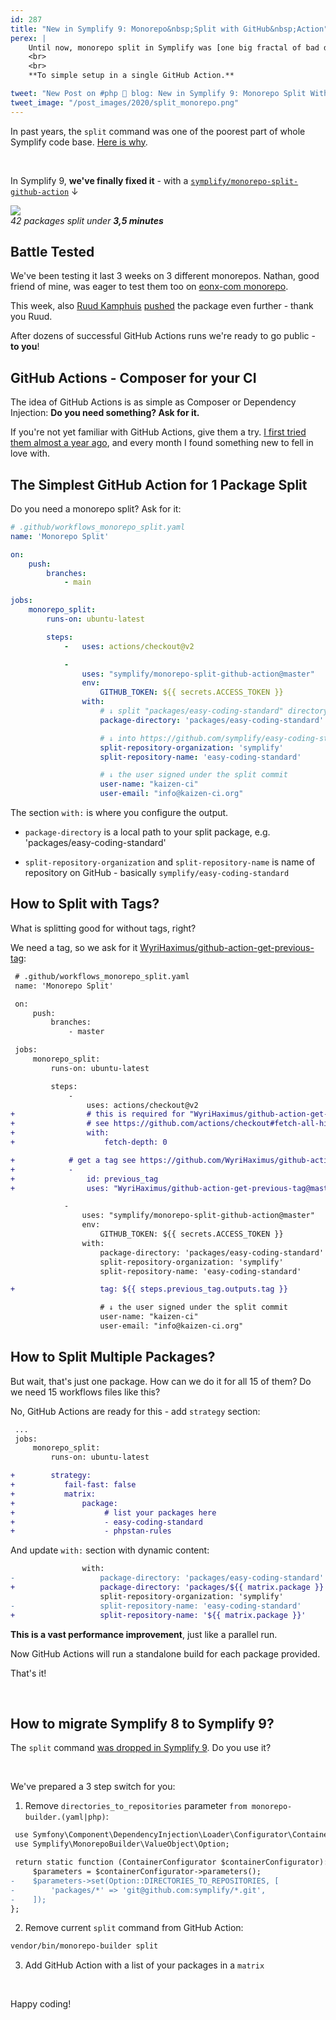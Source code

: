 ```yaml
---
id: 287
title: "New in Symplify 9: Monorepo&nbsp;Split with GitHub&nbsp;Action"
perex: |
    Until now, monorepo split in Symplify was [one big fractal of bad design](/blog/2020/11/02/symplify-monorepo-builder-split-fractal-of-bad-design/). In Symplify 9 and with technologies of 2020, we've decided to change that.
    <br>
    <br>
    **To simple setup in a single GitHub Action.**

tweet: "New Post on #php 🐘 blog: New in Symplify 9: Monorepo Split With GitHub Action"
tweet_image: "/post_images/2020/split_monorepo.png"
---
```


In past years, the `split` command was one of the poorest part of whole Symplify code base. [Here is why](/blog/2020/11/02/symplify-monorepo-builder-split-fractal-of-bad-design/).

<br>

In Symplify 9, **we've finally fixed it** - with a [`symplify/monorepo-split-github-action`](https://github.com/symplify/monorepo-split-github-action) ↓

<div class="text-center mt-3 mb-5">
    <img src="/post_images/2020/split_monorepo.png" class="img-thumbnail">
    <br>
    <em>42 packages split under <strong>3,5 minutes</strong></em>
</div>


## Battle Tested

We've been testing it last 3 weeks on 3 different monorepos. Nathan, good friend of mine, was eager to test them too on [eonx-com monorepo](https://github.com/eonx-com/easy-monorepo/blob/master/.github/workflows/split_packages.yml).

This week, also [Ruud Kamphuis](https://github.com/ruudk) [pushed](https://github.com/symplify/github-actions/commits?author=ruudk) the package even further - thank you Ruud.

After dozens of successful GitHub Actions runs we're ready to go public - **to you**!

## GitHub Actions - Composer for your CI

The idea of GitHub Actions is as simple as Composer or Dependency Injection: **Do you need something? Ask for it.**

If you're not yet familiar with GitHub Actions, give them a try. [I first tried them almost a year ago](/blog/2020/01/27/switch-travis-to-github-actions-to-reduce-stress/), and every month I found something new to fell in love with.

## The Simplest GitHub Action for 1 Package Split

Do you need a monorepo split? Ask for it:

```yaml
# .github/workflows_monorepo_split.yaml
name: 'Monorepo Split'

on:
    push:
        branches:
            - main

jobs:
    monorepo_split:
        runs-on: ubuntu-latest

        steps:
            -   uses: actions/checkout@v2

            -
                uses: "symplify/monorepo-split-github-action@master"
                env:
                    GITHUB_TOKEN: ${{ secrets.ACCESS_TOKEN }}
                with:
                    # ↓ split "packages/easy-coding-standard" directory
                    package-directory: 'packages/easy-coding-standard'

                    # ↓ into https://github.com/symplify/easy-coding-standard repository
                    split-repository-organization: 'symplify'
                    split-repository-name: 'easy-coding-standard'

                    # ↓ the user signed under the split commit
                    user-name: "kaizen-ci"
                    user-email: "info@kaizen-ci.org"
```

The section `with:` is where you configure the output.

- `package-directory` is a local path to your split package, e.g. 'packages/easy-coding-standard'

- `split-repository-organization` and `split-repository-name` is name of repository on GitHub - basically `symplify/easy-coding-standard`

## How to Split with Tags?

What is splitting good for without tags, right?

We need a tag, so we ask for it [WyriHaximus/github-action-get-previous-tag](https://github.com/WyriHaximus/github-action-get-previous-tag):

```diff
 # .github/workflows_monorepo_split.yaml
 name: 'Monorepo Split'

 on:
     push:
         branches:
             - master

 jobs:
     monorepo_split:
         runs-on: ubuntu-latest

         steps:
             -
                 uses: actions/checkout@v2
+                # this is required for "WyriHaximus/github-action-get-previous-tag" workflow
+                # see https://github.com/actions/checkout#fetch-all-history-for-all-tags-and-branches
+                with:
+                    fetch-depth: 0

+            # get a tag see https://github.com/WyriHaximus/github-action-get-previous-tag
+            -
+                id: previous_tag
+                uses: "WyriHaximus/github-action-get-previous-tag@master"

            -
                uses: "symplify/monorepo-split-github-action@master"
                env:
                    GITHUB_TOKEN: ${{ secrets.ACCESS_TOKEN }}
                with:
                    package-directory: 'packages/easy-coding-standard'
                    split-repository-organization: 'symplify'
                    split-repository-name: 'easy-coding-standard'

+                   tag: ${{ steps.previous_tag.outputs.tag }}

                    # ↓ the user signed under the split commit
                    user-name: "kaizen-ci"
                    user-email: "info@kaizen-ci.org"
```

## How to Split Multiple Packages?

But wait, that's just one package. How can we do it for all 15 of them? Do we need 15 workflows files like this?

No, GitHub Actions are ready for this - add `strategy` section:

```diff
 ...
 jobs:
     monorepo_split:
         runs-on: ubuntu-latest

+        strategy:
+           fail-fast: false
+           matrix:
+               package:
+                    # list your packages here
+                    - easy-coding-standard
+                    - phpstan-rules
```

And update `with:` section with dynamic content:

```diff
                with:
-                   package-directory: 'packages/easy-coding-standard'
+                   package-directory: 'packages/${{ matrix.package }}'
                    split-repository-organization: 'symplify'
-                   split-repository-name: 'easy-coding-standard'
+                   split-repository-name: '${{ matrix.package }}'
```

**This is a vast performance improvement**, just like a parallel run.

Now GitHub Actions will run a standalone build for each package provided.


That's it!

<br>

## How to migrate Symplify 8 to Symplify 9?

The `split` command [was dropped in Symplify 9](https://github.com/symplify/symplify/pull/2490/files#diff-f4265307118be2f5d2389968d183656ebf8a0e8a7e711ed42101bd1bb179034f). Do you use it?

<br>

We've prepared a 3 step switch for you:

1. Remove `directories_to_repositories` parameter `from monorepo-builder.(yaml|php)`:

```diff
 use Symfony\Component\DependencyInjection\Loader\Configurator\ContainerConfigurator;
 use Symplify\MonorepoBuilder\ValueObject\Option;

 return static function (ContainerConfigurator $containerConfigurator): void {
     $parameters = $containerConfigurator->parameters();
-    $parameters->set(Option::DIRECTORIES_TO_REPOSITORIES, [
-        'packages/*' => 'git@github.com:symplify/*.git',
-    ]);
};
```

2. Remove current `split` command from GitHub Action:

```bash
vendor/bin/monorepo-builder split
```

3. Add GitHub Action with a list of your packages in a `matrix`

<br>

Happy coding!
